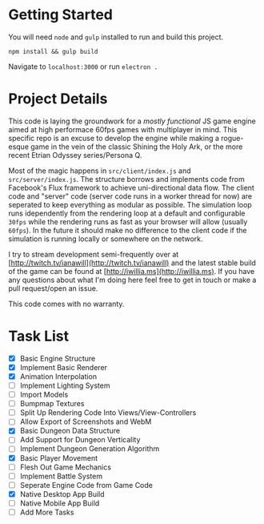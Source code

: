 # Getting Started

You will need `node` and `gulp` installed to run and build this project.

`npm install && gulp build`

Navigate to `localhost:3000` or run `electron .`

# Project Details

This code is laying the groundwork for a _mostly functional_ JS game engine aimed at high performace 60fps games with multiplayer in mind. This specific repo is an excuse to develop the engine while making a rogue-esque game in the vein of the classic Shining the Holy Ark, or the more recent Etrian Odyssey series/Persona Q.

Most of the magic happens in `src/client/index.js` and `src/server/index.js`. The structure borrows and implements code from Facebook's Flux framework to achieve uni-directional data flow. The client code and "server" code (server code runs in a worker thread for now) are seperated to keep everything as modular as possible. The simulation loop runs idependently from the rendering loop at a default and configurable `30fps` while the rendering runs as fast as your browser will allow (usually `60fps`). In the future it should make no difference to the client code if the simulation is running locally or somewhere on the network.

I try to stream development semi-frequently over at [http://twitch.tv/ianawill](http://twitch.tv/ianawill) and the latest stable build of the game can be found at [http://iwillia.ms](http://iwillia.ms). If you have any questions about what I'm doing here feel free to get in touch or make a pull request/open an issue.

This code comes with no warranty.

# Task List
- [x] Basic Engine Structure
- [x] Implement Basic Renderer
- [x] Animation Interpolation
- [ ] Implement Lighting System
- [ ] Import Models
- [ ] Bumpmap Textures
- [ ] Split Up Rendering Code Into Views/View-Controllers
- [ ] Allow Export of Screenshots and WebM
- [x] Basic Dungeon Data Structure
- [ ] Add Support for Dungeon Verticality
- [ ] Implement Dungeon Generation Algorithm
- [x] Basic Player Movement
- [ ] Flesh Out Game Mechanics
- [ ] Implement Battle System
- [ ] Seperate Engine Code from Game Code
- [x] Native Desktop App Build
- [ ] Native Mobile App Build
- [ ] Add More Tasks

